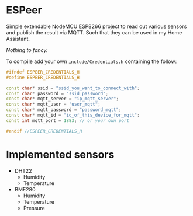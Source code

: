 # ESPeer

Simple extendable NodeMCU ESP8266 project to read out various sensors and
publish the result via MQTT. Such that they can be used in my Home Assistant.

*Nothing to fancy.*

To compile add your own `include/Credentials.h` containing the follow:

```c++
#ifndef ESPEER_CREDENTIALS_H
#define ESPEER_CREDENTIALS_H

const char* ssid = "ssid_you_want_to_connect_with";
const char* password = "ssid_password";
const char* mqtt_server = "ip_mqtt_server";
const char* mqtt_user = "user_mqtt";
const char* mqtt_password = "password_mqtt";
const char* mqtt_id = "id_of_this_device_for_mqtt";
const int mqtt_port = 1883; // or your own port

#endif //ESPEER_CREDENTIALS_H
```

# Implemented sensors

- DHT22
  - Humidity
  - Temperature
- BME280
  - Humidity
  - Temperature
  - Pressure